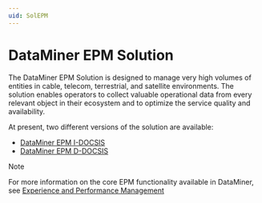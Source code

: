 ```yaml
---
uid: SolEPM
---
```


# DataMiner EPM Solution

The DataMiner EPM Solution is designed to manage very high volumes of entities in cable, telecom, terrestrial, and satellite environments. The solution enables operators to collect valuable operational data from every relevant object in their ecosystem and to optimize the service quality and availability.

At present, two different versions of the solution are available:

- [DataMiner EPM I-DOCSIS](xref:EPM_I-DOCSIS)
- [DataMiner EPM D-DOCSIS](xref:EPM_D-DOCSIS)

> [!NOTE]
> For more information on the core EPM functionality available in DataMiner, see [Experience and Performance Management](xref:EPM)
